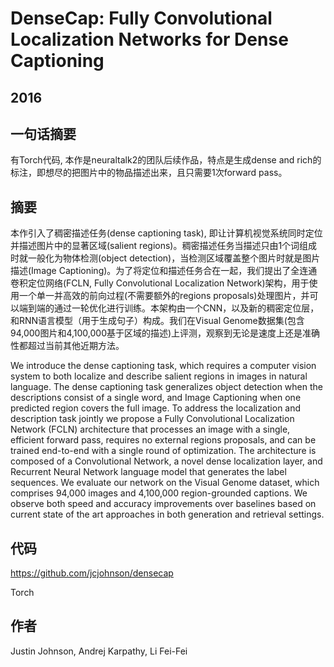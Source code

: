 # DenseCap: Fully Convolutional Localization Networks for Dense Captioning

## 2016

## 一句话摘要

有Torch代码, 本作是neuraltalk2的团队后续作品，特点是生成dense and rich的标注，即想尽的把图片中的物品描述出来，且只需要1次forward pass。

## 摘要

本作引入了稠密描述任务(dense captioning task), 即让计算机视觉系统同时定位并描述图片中的显著区域(salient regions)。稠密描述任务当描述只由1个词组成时就一般化为物体检测(object detection)，当检测区域覆盖整个图片时就是图片描述(Image Captioning)。为了将定位和描述任务合在一起，我们提出了全连通卷积定位网络(FCLN, Fully Convolutional Localization Network)架构，用于使用一个单一并高效的前向过程(不需要额外的regions proposals)处理图片，并可以端到端的通过一轮优化进行训练。本架构由一个CNN，以及新的稠密定位层，和RNN语言模型（用于生成句子）构成。我们在Visual Genome数据集(包含94,000图片和4,100,000基于区域的描述)上评测，观察到无论是速度上还是准确性都超过当前其他近期方法。

We introduce the dense captioning task, which requires a computer vision system to both localize and describe salient regions in images in natural language. The dense captioning task generalizes object detection when the descriptions consist of a single word, and Image Captioning when one predicted region covers the full image. To address the localization and description task jointly we propose a Fully Convolutional Localization Network (FCLN) architecture that processes an image with a single, efficient forward pass, requires no external regions proposals, and can be trained end-to-end with a single round of optimization. The architecture is composed of a Convolutional Network, a novel dense localization layer, and Recurrent Neural Network language model that generates the label sequences. We evaluate our network on the Visual Genome dataset, which comprises 94,000 images and 4,100,000 region-grounded captions. We observe both speed and accuracy improvements over baselines based on current state of the art approaches in both generation and retrieval settings.


## 代码

<https://github.com/jcjohnson/densecap>

Torch

## 作者

Justin Johnson, Andrej Karpathy, Li Fei-Fei
